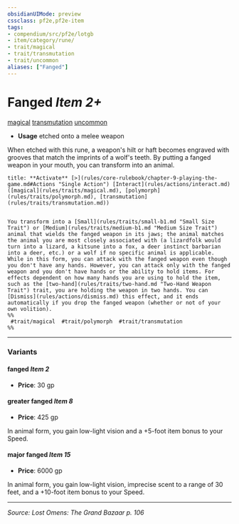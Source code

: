 ```yaml
---
obsidianUIMode: preview
cssclass: pf2e,pf2e-item
tags:
- compendium/src/pf2e/lotgb
- item/category/rune/
- trait/magical
- trait/transmutation
- trait/uncommon
aliases: ["Fanged"]
---
```

# Fanged *Item 2+*  
[magical](magical.md "Magical Item Trait")  [transmutation](transmutation.md "Transmutation School Trait")  [uncommon](uncommon.md "Uncommon Rarity Trait")  

- **Usage** etched onto a melee weapon

When etched with this rune, a weapon's hilt or haft becomes engraved with grooves that match the imprints of a wolf's teeth. By putting a fanged weapon in your mouth, you can transform into an animal.

```ad-embed-ability
title: **Activate** [>](rules/core-rulebook/chapter-9-playing-the-game.md#Actions "Single Action") [Interact](rules/actions/interact.md) ([magical](rules/traits/magical.md), [polymorph](rules/traits/polymorph.md), [transmutation](rules/traits/transmutation.md))


You transform into a [Small](rules/traits/small-b1.md "Small Size Trait") or [Medium](rules/traits/medium-b1.md "Medium Size Trait") animal that wields the fanged weapon in its jaws; the animal matches the animal you are most closely associated with (a lizardfolk would turn into a lizard, a kitsune into a fox, a deer instinct barbarian into a deer, etc.) or a wolf if no specific animal is applicable. While in this form, you can attack with the fanged weapon even though you don't have any hands. However, you can attack only with the fanged weapon and you don't have hands or the ability to hold items. For effects dependent on how many hands you are using to hold the item, such as the [two-hand](rules/traits/two-hand.md "Two-Hand Weapon Trait") trait, you are holding the weapon in two hands. You can [Dismiss](rules/actions/dismiss.md) this effect, and it ends automatically if you drop the fanged weapon (whether or not of your own volition).  
%%
 #trait/magical  #trait/polymorph  #trait/transmutation 
%%
```

---

### Variants

#### fanged *Item 2*

- **Price**: 30 gp

#### greater fanged *Item 8*

- **Price**: 425 gp

In animal form, you gain low-light vision and a +5-foot item bonus to your Speed.

#### major fanged *Item 15*

- **Price**: 6000 gp

In animal form, you gain low-light vision, imprecise scent to a range of 30 feet, and a +10-foot item bonus to your Speed.

---
*Source: Lost Omens: The Grand Bazaar p. 106*